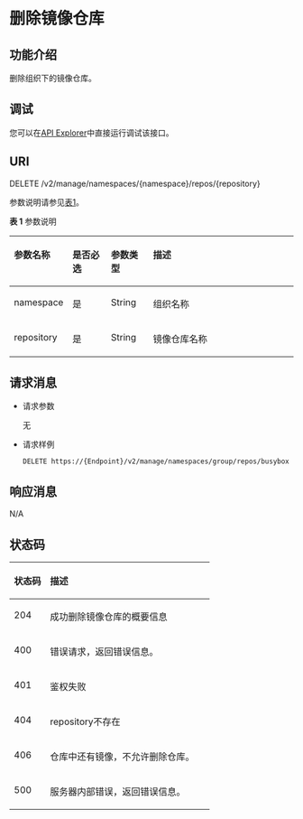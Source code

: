 # 删除镜像仓库<a name="swr_02_0031"></a>

## 功能介绍<a name="section14905762191056"></a>

删除组织下的镜像仓库。

## 调试<a name="section85822133314"></a>

您可以在[API Explorer](https://apiexplorer.developer.huaweicloud.com/apiexplorer/doc?product=SWR&api=DeleteRepo)中直接运行调试该接口。

## URI<a name="section10482810165331"></a>

DELETE /v2/manage/namespaces/\{namespace\}/repos/\{repository\}

参数说明请参见[表1](#table184146147323)。

**表 1**  参数说明

<a name="table184146147323"></a>
<table><thead align="left"><tr id="row1415114163212"><th class="cellrowborder" valign="top" width="16.13%" id="mcps1.2.5.1.1"><p id="p9415114193219"><a name="p9415114193219"></a><a name="p9415114193219"></a>参数名称</p>
</th>
<th class="cellrowborder" valign="top" width="14.16%" id="mcps1.2.5.1.2"><p id="p1450315424313"><a name="p1450315424313"></a><a name="p1450315424313"></a>是否必选</p>
</th>
<th class="cellrowborder" valign="top" width="15.040000000000001%" id="mcps1.2.5.1.3"><p id="p15022419437"><a name="p15022419437"></a><a name="p15022419437"></a>参数类型</p>
</th>
<th class="cellrowborder" valign="top" width="54.669999999999995%" id="mcps1.2.5.1.4"><p id="p841591415328"><a name="p841591415328"></a><a name="p841591415328"></a>描述</p>
</th>
</tr>
</thead>
<tbody><tr id="row941641411326"><td class="cellrowborder" valign="top" width="16.13%" headers="mcps1.2.5.1.1 "><p id="p8416314113213"><a name="p8416314113213"></a><a name="p8416314113213"></a>namespace</p>
</td>
<td class="cellrowborder" valign="top" width="14.16%" headers="mcps1.2.5.1.2 "><p id="p10507114164313"><a name="p10507114164313"></a><a name="p10507114164313"></a>是</p>
</td>
<td class="cellrowborder" valign="top" width="15.040000000000001%" headers="mcps1.2.5.1.3 "><p id="p105058419438"><a name="p105058419438"></a><a name="p105058419438"></a>String</p>
</td>
<td class="cellrowborder" valign="top" width="54.669999999999995%" headers="mcps1.2.5.1.4 "><p id="p1204822152314"><a name="p1204822152314"></a><a name="p1204822152314"></a>组织名称</p>
</td>
</tr>
<tr id="row7417171415327"><td class="cellrowborder" valign="top" width="16.13%" headers="mcps1.2.5.1.1 "><p id="p84177144326"><a name="p84177144326"></a><a name="p84177144326"></a>repository</p>
</td>
<td class="cellrowborder" valign="top" width="14.16%" headers="mcps1.2.5.1.2 "><p id="p142591841114317"><a name="p142591841114317"></a><a name="p142591841114317"></a>是</p>
</td>
<td class="cellrowborder" valign="top" width="15.040000000000001%" headers="mcps1.2.5.1.3 "><p id="p13259041124313"><a name="p13259041124313"></a><a name="p13259041124313"></a>String</p>
</td>
<td class="cellrowborder" valign="top" width="54.669999999999995%" headers="mcps1.2.5.1.4 "><p id="p181285313257"><a name="p181285313257"></a><a name="p181285313257"></a>镜像仓库名称</p>
</td>
</tr>
</tbody>
</table>

## 请求消息<a name="section3270966102931"></a>

-   请求参数

    无

-   请求样例

    ```
    DELETE https://{Endpoint}/v2/manage/namespaces/group/repos/busybox
    ```


## 响应消息<a name="section46271297104114"></a>

N/A

## 状态码<a name="section5365169104253"></a>

<a name="table83715129124"></a>
<table><thead align="left"><tr id="row0371712141214"><th class="cellrowborder" valign="top" width="18.01%" id="mcps1.1.3.1.1"><p id="p3371112171215"><a name="p3371112171215"></a><a name="p3371112171215"></a>状态码</p>
</th>
<th class="cellrowborder" valign="top" width="81.99%" id="mcps1.1.3.1.2"><p id="p13781210124"><a name="p13781210124"></a><a name="p13781210124"></a>描述</p>
</th>
</tr>
</thead>
<tbody><tr id="row103819129123"><td class="cellrowborder" valign="top" width="18.01%" headers="mcps1.1.3.1.1 "><p id="p1238912101213"><a name="p1238912101213"></a><a name="p1238912101213"></a>204</p>
</td>
<td class="cellrowborder" valign="top" width="81.99%" headers="mcps1.1.3.1.2 "><p id="p73871261219"><a name="p73871261219"></a><a name="p73871261219"></a>成功删除镜像仓库的概要信息</p>
</td>
</tr>
<tr id="row1338151211120"><td class="cellrowborder" valign="top" width="18.01%" headers="mcps1.1.3.1.1 "><p id="p23851210121"><a name="p23851210121"></a><a name="p23851210121"></a>400</p>
</td>
<td class="cellrowborder" valign="top" width="81.99%" headers="mcps1.1.3.1.2 "><p id="p1238161271215"><a name="p1238161271215"></a><a name="p1238161271215"></a>错误请求，返回错误信息。</p>
</td>
</tr>
<tr id="row73068300568"><td class="cellrowborder" valign="top" width="18.01%" headers="mcps1.1.3.1.1 "><p id="p153065309562"><a name="p153065309562"></a><a name="p153065309562"></a>401</p>
</td>
<td class="cellrowborder" valign="top" width="81.99%" headers="mcps1.1.3.1.2 "><p id="p1030623016566"><a name="p1030623016566"></a><a name="p1030623016566"></a>鉴权失败</p>
</td>
</tr>
<tr id="row738171215127"><td class="cellrowborder" valign="top" width="18.01%" headers="mcps1.1.3.1.1 "><p id="p43881201211"><a name="p43881201211"></a><a name="p43881201211"></a>404</p>
</td>
<td class="cellrowborder" valign="top" width="81.99%" headers="mcps1.1.3.1.2 "><p id="p4381212121219"><a name="p4381212121219"></a><a name="p4381212121219"></a>repository不存在</p>
</td>
</tr>
<tr id="row1162431422920"><td class="cellrowborder" valign="top" width="18.01%" headers="mcps1.1.3.1.1 "><p id="p14625141492918"><a name="p14625141492918"></a><a name="p14625141492918"></a>406</p>
</td>
<td class="cellrowborder" valign="top" width="81.99%" headers="mcps1.1.3.1.2 "><p id="p145322112919"><a name="p145322112919"></a><a name="p145322112919"></a>仓库中还有镜像，不允许删除仓库。</p>
</td>
</tr>
<tr id="row13381712111212"><td class="cellrowborder" valign="top" width="18.01%" headers="mcps1.1.3.1.1 "><p id="p33819120123"><a name="p33819120123"></a><a name="p33819120123"></a>500</p>
</td>
<td class="cellrowborder" valign="top" width="81.99%" headers="mcps1.1.3.1.2 "><p id="p638101219128"><a name="p638101219128"></a><a name="p638101219128"></a>服务器内部错误，返回错误信息。</p>
</td>
</tr>
</tbody>
</table>

